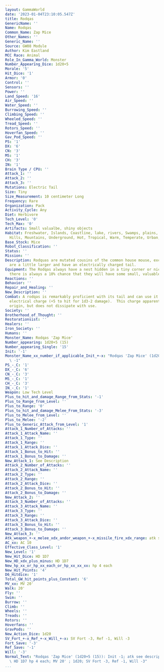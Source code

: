 ```yaml
---
layout: GammaWorld
date: '2023-01-04T23:10:05.547Z'
title: Rodqas
GenericName: ''
Name: Rodqas
Common_Name: Zap Mice
Other_Names: ''
Generic_Name: ''
Source: GW08 Module
Author: Kim Eastland
MCC Race: Animal
Role_In_Gamma_World: Monster
Number_Appearing_Dice: 1d20+5
Morale: '5'
Hit_Dice: '1'
Armor: '0'
Control: ''
Sensors: ''
Power: ''
Land_Speed: '16'
Air_Speed: ''
Water_Speed: ''
Burrowing_Speed: ''
Climbing_Speed: ''
Wheeled_Speed: ''
Tread_Speed: ''
Rotors_Speed: ''
Hoverfan_Speed: ''
Gav_Pod_Speed: ''
PS: '1'
DX: '6'
CN: '3'
MS: '1'
CH: '3'
IN: '1'
Brain Type / CPU: ''
Attack_1: ''
Attack_2: ''
Attack_3: ''
Mutations: Electric Tail
Size: Tiny
Size_Measurement: 10 centimeter Long
Frequency: Rare
Organization: Pack
Activity_Cycle: Any
Diet: Herbivore
Tech_Level: '0'
Tech_Max: '0'
Artifacts: Small valualbe, shiny objects
Habitat: Freshwater, Islands, Coastline, lake, rivers, Swamps, plains, desert, forest,
  Hills, Mountains, Underground, Hot, Tropical, Warm, Temperate, Urban, Rural, Ruins
Base_Stock: Mice
Robot_Classification: ''
Status: ''
Mission: ''
Description: Rodquas are mutated cousins of the common house mouse, except that they
  are a little larger and have an electrically charged tail.
Equipment: The Rodqas always have a nest hidden in a tiny corner or niche somewhere,
  there is always a 10% chance that they will have some small, valuable object there.
Reactions: ''
Behavior: ''
Repair_and_Healing: ''
New_Description: ''
Combat: A rodqas is remarkably proficient with its tail and can use it to emit a tiny
  electrical charge (+5 to hit for 1d3-2 damage).  This charge apparently has no known
  origin, but does not dissipate with use.
Society: ''
Brotherhood_of_Thought: ''
Restorationsist: ''
Healers: ''
Iron_Society: ''
Humans: ''
Monster_Name: Rodqas 'Zap Mice'
Number_appearing: 1d20+5 (15)
Number_appearing_Single: '15'
Init: '-1'
Monster_Name_xx_number_if_applicable_Init_+-x: "Rodqas 'Zap Mice' (1d20+5 (15)): Init\
  \ -1"
PS_-_C: '1'
DX_-_C: '6'
CN_-_C: '3'
MS_-_C: '1'
CH_-_C: '3'
IN_-_C: '1'
Weapon: Low Tech Level
Plus_to_hit_and_damage_Range_from_Stats: '-1'
Plus_to_Range_from_Level: ''
Plus_to_Range: '0'
Plus_to_hit_and_damage_Melee_From_Stats: '-3'
Plus_to_Melee_from_Level: ''
Plus_to_Melee: '-2'
Plus_to_Generic_Attack_from_Level: '1'
Attack_1_Number_of_Attacks: ''
Attack_1_Attack_Name: ''
Attack_1_Type: ''
Attack_1_Range: ''
Attack_1_Attack_Dice: ''
Attack_1_Bonus_to_Hit: ''
Attack_1_Bonus_to_Damage: ''
New_Attack_1: See Description
Attack_2_Number_of_Attacks: ''
Attack_2_Attack_Name: ''
Attack_2_Type: ''
Attack_2_Range: ''
Attack_2_Attack_Dice: ''
Attack_2_Bonus_to_Hit: ''
Attack_2_Bonus_to_Damage: ''
New_Attack_2: ''
Attack_3_Number_of_Attacks: ''
Attack_3_Attack_Name: ''
Attack_3_Type: ''
Attack_3_Range: ''
Attack_3_Attack_Dice: ''
Attack_3_Bonus_to_Hit: ''
Attack_3_Bonus_to_Damage: ''
New_Attack_3: ''
Atk_weapon_+-x_melee_xdx_andor_weapon_+-x_missile_fire_xdx_range: atk see description
AC_xx: AC 10
Effective_Class_Level: '1'
New_Level: '1'
New_Hit_Dice: HD 1D7
New_HD_xdx_plus_minus: HD 1D7
New_hp_xx_or_hp_xx_each_or_hp_xx_xx_xx: hp 4 each
New_Hit_Points: '4'
D6_Hitdice: '1'
Total_GW_hit_points_plus_Constant: '6'
MV_xx: MV 20'
Walk: 20'
Fly: ''
Swim: ''
Burrow: ''
Climb: ''
Wheels: ''
Treads: ''
Rotors: ''
Hoverfans: ''
GravPods: ''
New_Action_Dice: 1d20
SV_Fort_+-x_Ref_+-x_Will_+-x: SV Fort -3, Ref -1, Will -3
Fort_Save: '-3'
Ref_Save: '-1'
Will: '-3'
Normal_Text: "Rodqas 'Zap Mice' (1d20+5 (15)): Init -1; atk see description; AC 10;\
  \ HD 1D7 hp 4 each; MV 20' ; 1d20; SV Fort -3, Ref -1, Will -3"
...
```

